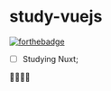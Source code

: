 # study-vuejs

[![forthebadge](http://forthebadge.com/images/badges/made-with-vue.svg)](http://forthebadge.com)

- [ ] Studying Nuxt;

🤔🤔🤔🤔
